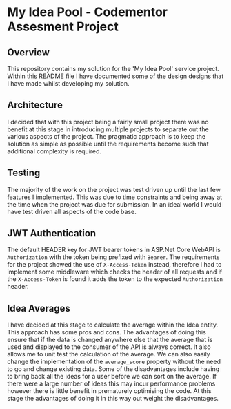 # My Idea Pool - Codementor Assesment Project

## Overview
This repository contains my solution for the 'My Idea Pool' service project. Within this README file I have documented some of the design designs that I have made whilst developing my solution.

## Architecture
I decided that with this project being a fairly small project there was no benefit at this stage in introducing multiple projects to separate out the various aspects of the project. The pragmatic approach is to keep the solution as simple as possible until the requirements become such that additional complexity is required.

## Testing
The majority of the work on the project was test driven up until the last few features I implemented. This was due to time constraints and being away at the time when the project was due for submission. In an ideal world I would have test driven all aspects of the code base.

## JWT Authentication
The default HEADER key for JWT bearer tokens in ASP.Net Core WebAPI is `Authorization` with the token being prefixed with `Bearer`. The requirements for the project showed the use of `X-Access-Token` instead, therefore I had to implement some middleware which checks the header of all requests and if the `X-Access-Token` is found it adds the token to the expected `Authorization` header.

## Idea Averages
I have decided at this stage to calculate the average within the Idea entity. This approach has some pros and cons. 
The advantages of doing this ensure that if the data is changed anywhere else that the average that is used and displayed to the consumer of the API is always correct. It also allows me to unit test the calculation of the average. We can also easily change the implementation of the `average_score` property without the need to go and change existing data.
Some of the disadvantages include having to bring back all the ideas for a user before we can sort on the average. If there were a large number of ideas this may incur performance problems however there is little benefit in prematurely optimising the code. At this stage the advantages of doing it in this way out weight the disadvantages.
